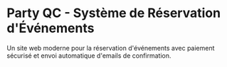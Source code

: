 # Party QC - Système de Réservation d'Événements

Un site web moderne pour la réservation d'événements avec paiement sécurisé et envoi automatique d'emails de confirmation.
